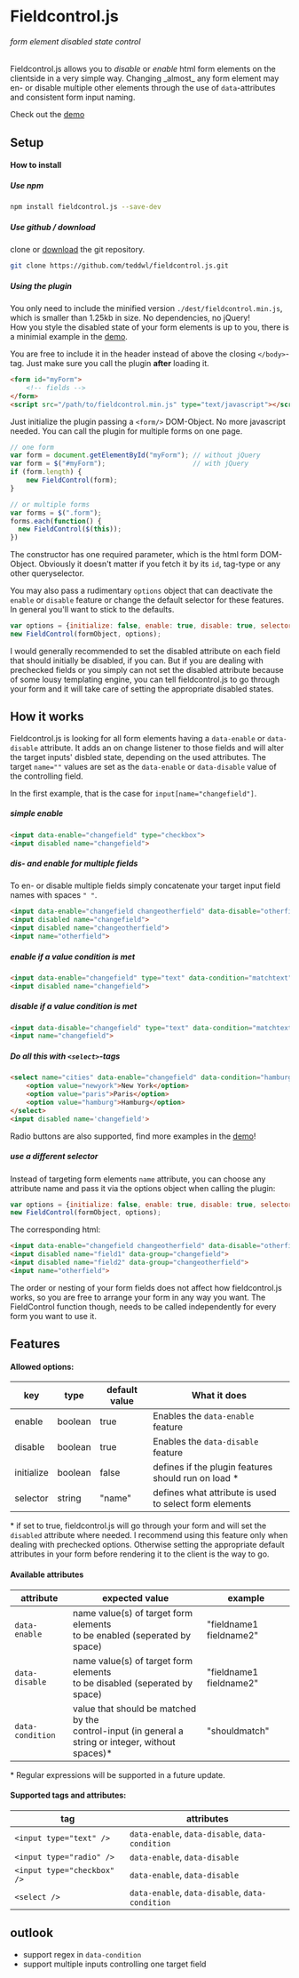 # Fieldcontrol.js
###### form element disabled state control

Fieldcontrol.js allows you to _disable_ or _enable_ html form elements on the clientside in a very simple way.
Changing _almost\_ any form element may en- or disable multiple other elements through the use of `data`-attributes and consistent form input naming.

Check out the [demo](http://fieldcontrol.metheo.io/)

## Setup

#### How to install

##### Use npm

````bash
npm install fieldcontrol.js --save-dev
````
##### Use github / download
clone or [download](https://github.com/teddwl/fieldcontrol.js) the git repository.

````bash
git clone https://github.com/teddwl/fieldcontrol.js.git
````

##### Using the plugin


You only need to include the minified version `./dest/fieldcontrol.min.js`, which is smaller than 1.25kb in size. No dependencies, no jQuery!<br/>
How you style the disabled state of your form elements is up to you, there is a minimial example in the [demo](http://fieldcontrol.metheo.io/).

You are free to include it in the header instead of above the closing `</body>`-tag. Just make sure you call the plugin **after** loading it.

````html
<form id="myForm">
    <!-- fields -->
</form>
<script src="/path/to/fieldcontrol.min.js" type="text/javascript"></script> 
````

Just initialize the plugin passing a `<form/>` DOM-Object. No more javascript needed. You can call the plugin for multiple forms on one page.

````javascript
// one form
var form = document.getElementById("myForm"); // without jQuery
var form = $("#myForm");                      // with jQuery
if (form.length) {
    new FieldControl(form);
}

// or multiple forms
var forms = $(".form"); 
forms.each(function() {
  new FieldControl($(this));
})
````

The constructor has one required parameter, which is the html form DOM-Object. Obviously it doesn't matter if you fetch it by its `id`, tag-type or any other queryselector.

You may also pass a rudimentary `options` object that can deactivate the `enable` or `disable` feature or change the default selector for these features. In general you'll want to stick to the defaults. 

````javascript
var options = {initialize: false, enable: true, disable: true, selector: 'name'};
new FieldControl(formObject, options);
````

I would generally recommended to set the disabled attribute on each field that should initially be disabled, if you can. But if you are dealing with prechecked fields or you simply can not set the disabled attribute because of some lousy templating engine, you can tell fieldcontrol.js to go through your form and it will take care of setting the appropriate disabled states.

## How it works

Fieldcontrol.js is looking for all form elements having a `data-enable` or `data-disable` attribute. It adds an on change listener to those fields and will alter the target inputs' disbled state, depending on the used attributes. The target `name=""` values are set as the `data-enable` or `data-disable` value of the controlling field.

In the first example, that is the case for `input[name="changefield"]`. 

##### simple enable
````html
<input data-enable="changefield" type="checkbox">
<input disabled name="changefield">
````

##### dis- and enable for multiple fields
To en- or disable multiple fields simply concatenate your target input field names with spaces `" "`. 

````html
<input data-enable="changefield changeotherfield" data-disable="otherfield" type="checkbox">
<input disabled name="changefield">
<input disabled name="changeotherfield">
<input name="otherfield">
````
##### enable if a value condition is met

````html
<input data-enable="changefield" type="text" data-condition="matchtext">
<input disabled name="changefield">
````
##### disable if a value condition is met

````html
<input data-disable="changefield" type="text" data-condition="matchtext">
<input name="changefield">
````
##### Do all this with `<select>`-tags

````html
<select name="cities" data-enable="changefield" data-condition="hamburg">
    <option value="newyork">New York</option>
    <option value="paris">Paris</option>
    <option value="hamburg">Hamburg</option>
</select>
<input disabled name='changefield'>
````
Radio buttons are also supported, find more examples in the [demo](http://fieldcontrol.metheo.io/)!
##### use a different selector

Instead of targeting form elements `name` attribute, you can choose any attribute name and pass it via the options object when calling the plugin: 

````javascript
var options = {initialize: false, enable: true, disable: true, selector: 'data-group'};
new FieldControl(formObject, options);
````

The corresponding html:

````html
<input data-enable="changefield changeotherfield" data-disable="otherfield" type="checkbox">
<input disabled name="field1" data-group="changefield">
<input disabled name="field2" data-group="changeotherfield">
<input name="otherfield">
````

The order or nesting of your form fields does not affect how fieldcontrol.js works, so you are free to arrange your form in any way you want.
The FieldControl function though, needs to be called independently for every form you want to use it.

## Features


#### Allowed options:

|  key       | type     |  default value       | What it does                       |
|------------|---------|-----------------------|------------------------------------|
| enable     | boolean | true                  | Enables the `data-enable` feature  |
| disable    | boolean | true                  | Enables the `data-disable` feature |
| initialize | boolean | false                 | defines if the plugin features should run on load * |
| selector   | string  | "name"                | defines what attribute is used to select form elements |


\* if set to true, fieldcontrol.js will go through your form and will set the `disabled` attribute where needed. I recommend using this feature only when dealing with prechecked options. Otherwise setting the appropriate default attributes in your form before rendering it to the client is the way to go.


#### Available attributes

|  attribute       |  expected value                                                           | example |
|------------------|---------------------------------------------------------------------------|---------|
| `data-enable`    | name value(s) of target form elements<br/> to be enabled (seperated by space)  | "fieldname1 fieldname2" |
| `data-disable`   | name value(s) of target form elements<br/> to be disabled (seperated by space) | "fieldname1 fieldname2" |
| `data-condition` | value that should be matched by the<br/> control-input (in general a string or integer, without spaces)* | "shouldmatch" |

\* Regular expressions will be supported in a future update. 


#### Supported tags and attributes:

|  tag                         | attributes                                       |
|------------------------------|--------------------------------------------------|
| `<input type="text" />`      | `data-enable`, `data-disable`, `data-condition`  |
| `<input type="radio" />`     | `data-enable`, `data-disable`                    |
| `<input type="checkbox" />`  | `data-enable`, `data-disable`                    |
| `<select />`                 | `data-enable`, `data-disable`, `data-condition`  |

## outlook

* support regex in `data-condition`
* support multiple inputs controlling one target field
